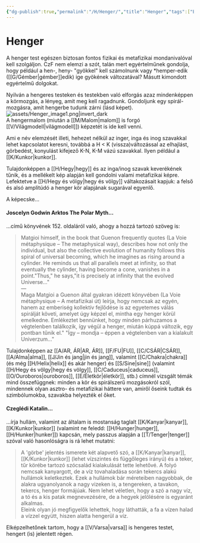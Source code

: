 ```yaml
---
{"dg-publish":true,"permalink":"/H/Henger/","title":"Henger","tags":["Englishtexttranslated"],"created":"2024-11-19T11:20","updated":"2024-11-21T18:37"}
---
```



# Henger

A henger test egészen biztosan fontos fizikai és metafizikai mondanivalóval kell szolgáljon. CzF nem elemzi a szót, talán mert egyértelműnek gondolja, hogy például a hen-, heny- "gyökkel" kell számolnunk vagy \*hemper-edik ([[G/Gémber\|gémber]]edik) ige gyökének változatával? Másutt kimondott egyértelmű dolgokat.  

Nyilván a hengeres testeken és testekben való elforgás azaz mindenképpen a körmozgás, a lényeg, amit meg kell ragadnunk. Gondoljunk egy spirál-mozgásra, amit hengerbe tudunk zárni (lásd képet).  
![assets/Henger_image1.png|invert_dark](/img/user/H/assets/Henger_image1.png)  
A hengermalom (miután a [[M/Malom\|malom]] is forgó [[V/Világmodell\|világmodell]]) képzetét is ide kell venni.  

Ami e név elemzését illeti, hehezet nélkül az inger, inga és inog szavakkal lehet kapcsolatot keresni, továbbá a H < K (vissza)változással az elhajlást, görbedést, konyulást kifejező K-N, K-M vázú szavakkal. Ilyen például a [[K/Kunkor\|kunkor]].  
  

Tulajdonképpen a [[H/Hegy\|hegy]] és az inga/inog szavak keverékének tűnik, és a mellékelt kép alapján kell gondolni valami metafizikai képre. Lefektetve a [[H/Hegy és völgy\|hegy és völgy]] váltakozásait kapjuk: a felső és alsó amplitúdó a henger kör alapjának sugarával egyenlő.  

A képecske...

#### Joscelyn Godwin Arktos The Polar Myth...  

...című könyvének 152. oldaláról való, ahogy a hozzá tartozó szöveg is:  
> Matgioi himself, in the book that Guenon frequently quotes (La Voie métaphysique – The metaphysical way), describes how not only the individual, but also the collective evolution of humanity follows this spiral of universal becoming, which he imagines as rising around a cylinder. He reminds us that all parallels meet at infinity, so that eventually the cylinder, having become a cone, vanishes in a point."Thus," he says,"it is precisely at infinity that the evolved Universe..."  
> —  
> Maga Matgioi a Guenon által gyakran idézett könyvében (La Voie métaphysique – A metafizikai út) leírja, hogy nemcsak az egyén, hanem az emberiség kollektív fejlődése is az egyetemes válás spirálját követi, amelyet úgy képzel el, mintha egy henger körül emelkedne. Emlékeztet bennünket, hogy minden párhuzamos a végtelenben találkozik, így végül a henger, miután kúppá változik, egy pontban tűnik el." "Így – mondja – éppen a végtelenben van a kialakult Univerzum..."  

Tulajdonképpen az [[A/AR, ÁR\|AR, ÁR]], [[F/FU\|FU]], [[C/CSÁR\|CSÁR]], [[A/Alma\|alma]], [[J/Jin és jang\|jin és jang]], valamint [[C/Chakra\|chakra]] (és még [[H/Helix\|helix]] és akár henger) és [[S/Sine\|sine]] (valamint [[H/Hegy és völgy\|hegy és völgy]], [[C/Caduceus\|caduceus]], [[O/Ouroboros\|ouroboros]], [[E/Életkör\|életkör]], stb.) címnél vizsgált témák mind összefüggnek: minden a kör és spirálszerű mozgásokról szól, mindennek olyan asztro- és metafizikai háttere van, amiről őseink tudtak és szimbólumokba, szavakba helyezték el őket.  

#### Czeglédi Katalin...

...írja hullám, valamint az általam is mostanság taglalt [[K/Kanyar\|kanyar]], [[K/Kunkor\|kunkor]] (valamint ne feledd: [[H/Hunger\|hunger]], [[H/Hunker\|hunker]]) kapcsán, mely passzus alapján a [[T/Tenger\|tenger]] szóval való hasonlóságra is rá lehet mutatni:  
> A 'görbe' jelentés ismerete két alapvető szó, a [[K/Kanyar\|kanyar]], [[K/Kunkor\|kunkor]] (lehet vízszintes és függőleges irányú) és a teker, tűr körébe tartozó szócsalád kialakulását tette lehetővé. A folyó nemcsak kanyargott, de a víz tovahaladása során tekercs alakú hullámok keletkeztek. Ezek a hullámok bár méreteiben nagyobbak, de alakra ugyanolyanok a nagy vizeken is, a tengereken, a tavakon, tekercs, henger formájúak. Nem lehet véletlen, hogy a szó a nagy víz, a tó és a kis patak megnevezésére, de a hegyek jelölésére is egyaránt alkalmas.  
> Eleink olyan jó megfigyelők lehettek, hogy láthatták, a fa a vízen halad a vízzel együtt, hiszen alatta hengerül a víz.  

Elképzelhetőnek tartom, hogy a [[V/Varsa\|varsa]] is hengeres testet, hengert (is) jelentett régen.  